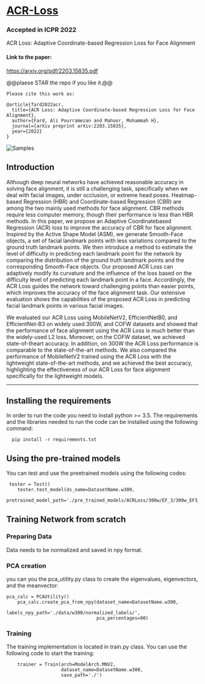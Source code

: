 # [ACR-Loss](https://scholar.google.com/citations?view_op=view_citation&hl=en&user=96lS6HIAAAAJ&citation_for_view=96lS6HIAAAAJ:eQOLeE2rZwMC)

### Accepted in ICPR 2022
ACR Loss: Adaptive Coordinate-based Regression Loss for Face Alignment

#### Link to the paper:
https://arxiv.org/pdf/2203.15835.pdf


@@plaese STAR the repo if you like it.@@

```
Please cite this work as:

@article{fard2022acr,
  title={ACR Loss: Adaptive Coordinate-based Regression Loss for Face Alignment},
  author={Fard, Ali Pourramezan and Mahoor, Mohammah H},
  journal={arXiv preprint arXiv:2203.15835},
  year={2022}
}
```

![Samples](https://github.com/aliprf/ACR-Loss/blob/main/img/ACR_300w_samples.png?raw=true)

## Introduction

Although deep neural networks have achieved reasonable accuracy in solving face alignment, it is still a challenging task, specifically when we deal with facial images, under occlusion, or extreme head poses. Heatmap-based Regression (HBR) and Coordinate-based Regression (CBR) are among the two mainly used methods for face alignment. CBR methods require less computer memory, though their performance is less than HBR methods. In this paper, we propose an Adaptive Coordinatebased Regression (ACR) loss to improve the accuracy of CBR for face alignment. Inspired by the Active Shape Model (ASM), we generate Smooth-Face objects, a set of facial landmark points with less variations compared to the ground truth landmark points. We then introduce a method to estimate the level of difficulty in predicting each landmark point for the network by comparing the distribution of the ground truth landmark points
and the corresponding Smooth-Face objects. Our proposed ACR Loss can adaptively modify its curvature and the influence of the loss based on the difficulty level of predicting each landmark point in a face. Accordingly, the ACR Loss guides the network toward challenging points than easier points, which improves the accuracy of the face alignment task. Our extensive evaluation shows the capabilities of the proposed ACR Loss in predicting facial landmark points in various facial images.

We evaluated our ACR Loss using MobileNetV2, EfficientNetB0, and EfficientNet-B3 on widely used 300W, and COFW datasets and showed that the performance of face alignment using the ACR Loss is much better than the widely-used L2 loss. Moreover, on the COFW dataset, we achieved state-of-theart accuracy. In addition, on 300W the ACR Loss performance is comparable to the state-of-the-art methods. We also compared the performance of MobileNetV2 trained using the ACR Loss with the lightweight state-of-the-art methods, and we achieved the best accuracy, highlighting the effectiveness of our ACR Loss for face alignment specifically for the lightweight models.


----------------------------------------------------------------------------------------------------------------------------------
## Installing the requirements
In order to run the code you need to install python >= 3.5. 
The requirements and the libraries needed to run the code can be installed using the following command:

```
  pip install -r requirements.txt
```


## Using the pre-trained models
You can test and use the preetrained models using the following codes:  
```
 tester = Test()
    tester.test_model(ds_name=DatasetName.w300,
                      pretrained_model_path='./pre_trained_models/ACRLoss/300w/EF_3/300w_EF3_ACRLoss.h5')

```


## Training Network from scratch


### Preparing Data
Data needs to be normalized and saved in npy format. 

### PCA creation
you can you the pca_utility.py class to create the eigenvalues, eigenvectors, and the meanvector:
```
pca_calc = PCAUtility()
    pca_calc.create_pca_from_npy(dataset_name=DatasetName.w300,
                                 labels_npy_path='./data/w300/normalized_labels/',
                                 pca_percentages=90)

```
### Training 
The training implementation is located in train.py class. You can use the following code to start the training:

```
    trainer = Train(arch=ModelArch.MNV2,
                    dataset_name=DatasetName.w300,
                    save_path='./')
```
